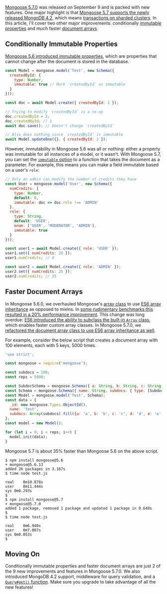 [Mongoose 5.7.0](https://github.com/Automattic/mongoose/blob/master/History.md#570--2019-09-09) was released on September 9 and is packed with new features. One major highlight
is that [Mongoose 5.7 supports the newly released MongoDB 4.2](https://mongoosejs.com/docs/compatibility.html), which means [transactions on sharded clusters](https://www.mongodb.com/collateral/mongodb-4.2-guide-to-what-is-new). In this article, I'll cover two other major improvements: conditionally [immutable properties](http://thecodebarbarian.com/whats-new-in-mongoose-5-6-immutable-properties.html) and much faster [document arrays](https://mongoosejs.com/docs/subdocs.html).

Conditionally Immutable Properties
----------------------------------

[Mongoose 5.6 introduced immutable properties](http://thecodebarbarian.com/whats-new-in-mongoose-5-6-immutable-properties.html), which are properties that cannot change after the document is stored in the database.

```javascript
const Model = mongoose.model('Test', new Schema({
  createdById: {
    type: Number,
    immutable: true // Mark `createdById` as immutable
  }
}));

const doc = await Model.create({ createdById: 1 });

// Trying to modify `createdById` is a no-op
doc.createdById = 2;
doc.createdById; // 1
await doc.save(); // Doesn't change `createdById`

// Also does nothing since `createdById` is immutable
await Model.updateOne({}, { createdById: 2 });
```

However, immutability in Mongoose 5.6 was all or nothing: either a property
was immutable for all instances of a model, or it wasn't. With Mongoose 5.7,
you can set the [`immutable` option](https://mongoosejs.com/docs/api/schematype.html#schematype_SchemaType-immutable) to a function that takes the document as a parameter. For example, this means you can make a field immutable based on a user's `role`:

```javascript
// Only an admin can modify the number of credits they have
const User = mongoose.model('User', new Schema({
  numCredits: {
    type: Number,
    default: 0,
    immutable: doc => doc.role !== 'ADMIN'
  },
  role: {
    type: String,
    default: 'USER',
    enum: ['USER', 'MODERATOR', 'ADMIN'],
    immutable: true
  }
}));

const user1 = await Model.create({ role: 'USER' });
user1.set({ numCredits: 25 });
user1.numCredits; // 0

const user2 = await Model.create({ role: 'ADMIN' });
user2.set({ numCredits: 25 });
user2.numCredits; // 25
```

Faster Document Arrays
----------------------

In Mongoose 5.6.0, we overhauled Mongoose's [array class](https://mongoosejs.com/docs/api/array.html) to use [ES6 array inheritance](http://thecodebarbarian.com/the-80-20-guide-to-javascript-arrays.html#subclassing-the-array-class) as opposed to mixins. In [some rudimentary benchmarks this resulted in a 20% performance improvement](https://github.com/Automattic/mongoose/issues/7798). This change was long overdue: [ES6 introduced the ability to subclass the built-in `Array` class](https://github.com/wesbos/es6-articles/blob/master/54%20-%20Extending%20Arrays%20with%20Classes%20for%20Custom%20Collections.md), which enables faster custom array classes. In Mongoose 5.7.0, we [refactored the document array class to use ES6 array inheritance as well](https://github.com/Automattic/mongoose/pull/8037).

For example, consider the below script that creates a document array with 100 elements, each with 5 keys, 5000 times.

```javascript
'use strict';

const mongoose = require('mongoose');

const subdocs = 100;
const reps = 5000;

const SubdocSchema = mongoose.Schema({ a: String, b: String, c: String, d: String, e: String  });
const Schema = mongoose.Schema({ name: String, subdocs: { type: [SubdocSchema] } });
const Model = mongoose.model('Test', Schema);
const data = {
  _id: new mongoose.Types.ObjectId(),
  name: 'test',
  subdocs: Array(subdocs).fill({a: 'a', b: 'b', c: 'c', d: 'd', e: 'e' })
};
const model = new Model();

for (let i = 0; i < reps; i++) {
  model.init(data);
}
```

Mongoose 5.7 is about 35% faster than Mongoose 5.6 on the above script.

```
$ npm install mongoose@5.6
+ mongoose@5.6.13
added 26 packages in 3.167s
$ time node test.js 

real	0m10.878s
user	0m11.444s
sys	0m0.293s
$ 
$ npm install mongoose@5.7
+ mongoose@5.7.0
added 1 package, removed 1 package and updated 1 package in 0.648s
$
$ time node test.js 

real	0m6.940s
user	0m7.087s
sys	0m0.053s
$ 
```

Moving On
---------

Conditionally immutable properties and faster document arrays are just 2 of the
9 new improvements and features in Mongoose 5.7.0. We also introduced MongoDB
4.2 support, middleware for query validation, and a [`Query#get()` function](https://mongoosejs.com/docs/api/query.html#query_Query-get). Make sure you
upgrade to take advantage of all the new features!